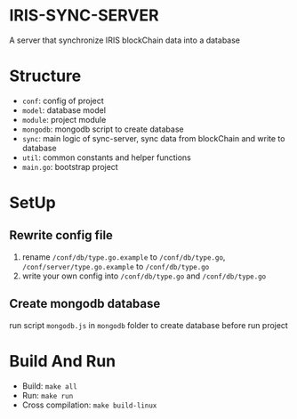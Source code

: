 # IRIS-SYNC-SERVER
A server that synchronize IRIS blockChain data into a database

# Structure

- `conf`: config of project
- `model`: database model
- `module`: project module
- `mongodb`: mongodb script to create database
- `sync`: main logic of sync-server, sync data from blockChain and write to database
- `util`: common constants and helper functions
- `main.go`: bootstrap project

# SetUp

## Rewrite config file

1. rename `/conf/db/type.go.example` to `/conf/db/type.go`, `/conf/server/type.go.example` to `/conf/db/type.go`
2. write your own config into `/conf/db/type.go` and `/conf/db/type.go`

## Create mongodb database

run script `mongodb.js` in `mongodb` folder to create database before run project

# Build And Run

- Build: `make all`
- Run: `make run`
- Cross compilation: `make build-linux`
